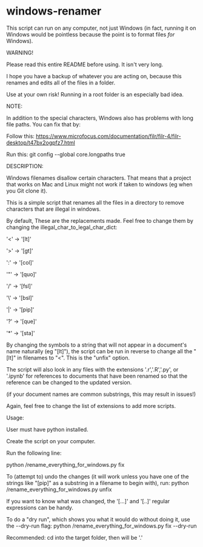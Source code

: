 # windows-renamer
This script can run on any computer, not just Windows (in fact, running it on Windows would be pointless because the point is to format files *for* Windows).


WARNING! 

Please read this entire README before using. It isn't very long.

I hope you have a backup of whatever you are acting on, because this renames and edits all of the files in a folder. 

Use at your own risk! Running in a root folder is an especially bad idea.



NOTE:

In addition to the special characters, Windows also has problems with long file paths. You can fix that by:

Follow this: https://www.microfocus.com/documentation/filr/filr-4/filr-desktop/t47bx2ogpfz7.html

Run this: git config --global core.longpaths true


DESCRIPTION:

Windows filenames disallow certain characters. That means that a project that works on Mac and Linux might not work if taken to windows (eg when you Git clone it). 

This is a simple script that renames all the files in a directory to remove characters that are illegal in windows. 

By default, These are the replacements made. Feel free to change them by changing the illegal_char_to_legal_char_dict:

'<' -> '[lt]'

'>' -> '[gt]'

':' -> '[col]'

'"' -> '[quo]'

'/' -> '[fsl]'

'\\' -> '[bsl]'

'|' -> '[pip]'

'?' -> '[que]'

'*' -> '[sta]'


By changing the symbols to a string that will not appear in a document's name naturally (eg "[lt]"), the script can be run in reverse to change all the "[lt]" in filenames to "<". This is the "unfix" option.


The script will also look in any files with the extensions '.r','.R','.py', or '.ipynb' for references to documents that have been renamed so that the reference can be changed to the updated version.

(if your document names are common substrings, this may result in issues!)

Again, feel free to change the list of extensions to add more scripts.


Usage:

User must have python installed.

Create the script on your computer.

Run the following line:

python <folder containing the script>/rename_everything_for_windows.py <folder to act on> fix 

To (attempt to) undo the changes (it will work unless you have one of the strings like "[pip]" as a substring in a filename to begin with), run:
python <folder containing the script>/rename_everything_for_windows.py <folder to act on> unfix 


If you want to know what was changed, the '\[...\]' and '\[..\]' regular expressions can be handy.


To do a "dry run", which shows you what it would do without doing it, use the --dry-run flag:
python <folder containing the script>/rename_everything_for_windows.py <folder to act on> fix --dry-run

Recommended: cd into the target folder, then <folder to act on> will be '.'

